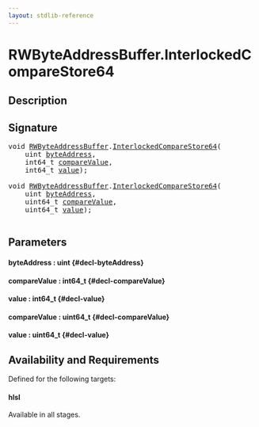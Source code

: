 ```yaml
---
layout: stdlib-reference
---
```


# RWByteAddressBuffer\.InterlockedCompareStore64

## Description





## Signature 

<pre>
<span class="code_keyword">void</span> <a href="/stdlib-reference/types/RWByteAddressBuffer/index" class="code_type">RWByteAddressBuffer</a>.<a href="/stdlib-reference/types/RWByteAddressBuffer/InterlockedCompareStore64">InterlockedCompareStore64</a>(
    <span class="code_keyword">uint</span> <a href="/stdlib-reference/types/RWByteAddressBuffer/InterlockedCompareStore64#decl-byteAddress" class="code_param">byteAddress</a>,
    int64_t <a href="/stdlib-reference/types/RWByteAddressBuffer/InterlockedCompareStore64#decl-compareValue" class="code_param">compareValue</a>,
    int64_t <a href="/stdlib-reference/types/RWByteAddressBuffer/InterlockedCompareStore64#decl-value" class="code_param">value</a>);

<span class="code_keyword">void</span> <a href="/stdlib-reference/types/RWByteAddressBuffer/index" class="code_type">RWByteAddressBuffer</a>.<a href="/stdlib-reference/types/RWByteAddressBuffer/InterlockedCompareStore64">InterlockedCompareStore64</a>(
    <span class="code_keyword">uint</span> <a href="/stdlib-reference/types/RWByteAddressBuffer/InterlockedCompareStore64#decl-byteAddress" class="code_param">byteAddress</a>,
    uint64_t <a href="/stdlib-reference/types/RWByteAddressBuffer/InterlockedCompareStore64#decl-compareValue" class="code_param">compareValue</a>,
    uint64_t <a href="/stdlib-reference/types/RWByteAddressBuffer/InterlockedCompareStore64#decl-value" class="code_param">value</a>);

</pre>

## Parameters

#### byteAddress  : uint {#decl-byteAddress}
#### compareValue  : int64\_t {#decl-compareValue}
#### value  : int64\_t {#decl-value}
#### compareValue  : uint64\_t {#decl-compareValue}
#### value  : uint64\_t {#decl-value}

## Availability and Requirements

Defined for the following targets:

#### hlsl
Available in all stages.



